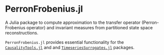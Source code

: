 # PerronFrobenius.jl

A Julia package to compute approximation to the transfer operator
(Perron-Frobenius operator) and invariant measures from partitioned state
space reconstructions.

`PerronFrobenius.jl` provides essential functionality for the  [`CausalityTools.jl`](https://github.com/kahaaga/CausalityTools.jl) and
	and [`TimeseriesSurrogates.jl`](https://github.com/kahaaga/TimeseriesSurrogates.jl)
	packages. 

